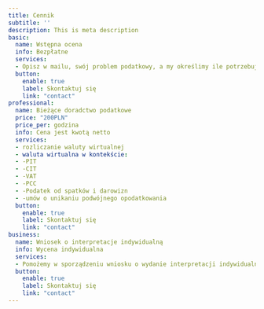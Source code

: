 ```yaml
---
title: Cennik
subtitle: ''
description: This is meta description
basic:
  name: Wstępna ocena
  info: Bezpłatne
  services:
  - Opisz w mailu, swój problem podatkowy, a my określimy ile potrzebujemy czasu na jego rozwiązanie. Po akceptacji oferty przystąpimy do działania.
  button:
    enable: true
    label: Skontaktuj się
    link: "contact"
professional:
  name: Bieżące doradctwo podatkowe
  price: "200PLN"
  price_per: godzina
  info: Cena jest kwotą netto
  services:
  - rozliczanie waluty wirtualnej
  - waluta wirtualna w kontekście:
  - -PIT
  - -CIT
  - -VAT
  - -PCC
  - -Podatek od spatków i darowizn
  - -umów o unikaniu podwójnego opodatkowania
  button:
    enable: true
    label: Skontaktuj się
    link: "contact"
business:
  name: Wniosek o interpretacje indywidualną
  info: Wycena indywidualna
  services:
  - Pomożemy w sporządzeniu wniosku o wydanie interpretacji indywidualnej w celu jak najlepszego zabezpieczenia Twoich interesów podatkowych
  button:
    enable: true
    label: Skontaktuj się
    link: "contact"
---
```

